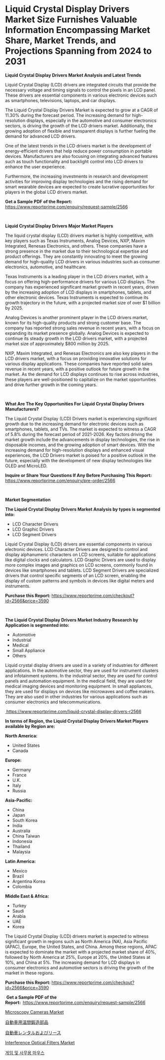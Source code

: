 <p><h1>Liquid Crystal Display Drivers Market Size Furnishes Valuable Information Encompassing Market Share, Market Trends, and Projections Spanning from 2024 to 2031</h1></p><p><strong>Liquid Crystal Display Drivers Market Analysis and Latest Trends</strong></p>
<p><p>Liquid Crystal Display (LCD) drivers are integrated circuits that provide the necessary voltage and timing signals to control the pixels in an LCD panel. These drivers are essential components in various electronic devices such as smartphones, televisions, laptops, and car displays.</p><p>The Liquid Crystal Display Drivers Market is expected to grow at a CAGR of 11.30% during the forecast period. The increasing demand for high-resolution displays, especially in the automotive and consumer electronics sectors, is driving the growth of the LCD drivers market. Additionally, the growing adoption of flexible and transparent displays is further fueling the demand for advanced LCD drivers.</p><p>One of the latest trends in the LCD drivers market is the development of energy-efficient drivers that help reduce power consumption in portable devices. Manufacturers are also focusing on integrating advanced features such as touch functionality and backlight control into LCD drivers to enhance the user experience.</p><p>Furthermore, the increasing investments in research and development activities for improving display technologies and the rising demand for smart wearable devices are expected to create lucrative opportunities for players in the global LCD drivers market.</p></p>
<p><strong>Get a Sample PDF of the Report:&nbsp;</strong> <a href="https://www.reportprime.com/enquiry/request-sample/2566">https://www.reportprime.com/enquiry/request-sample/2566</a></p>
<p>&nbsp;</p>
<p><strong>Liquid Crystal Display Drivers Major Market Players</strong></p>
<p><p>The liquid crystal display (LCD) drivers market is highly competitive, with key players such as Texas Instruments, Analog Devices, NXP, Maxim Integrated, Renesas Electronics, and others. These companies have a strong presence in the market due to their technological expertise and product offerings. They are constantly innovating to meet the growing demand for high-quality LCD drivers in various industries such as consumer electronics, automotive, and healthcare.</p><p>Texas Instruments is a leading player in the LCD drivers market, with a focus on offering high-performance drivers for various LCD displays. The company has experienced significant market growth in recent years, driven by the increasing adoption of LCD displays in smartphones, tablets, and other electronic devices. Texas Instruments is expected to continue its growth trajectory in the future, with a projected market size of over $1 billion by 2025.</p><p>Analog Devices is another prominent player in the LCD drivers market, known for its high-quality products and strong customer base. The company has reported strong sales revenue in recent years, with a focus on expanding its market presence globally. Analog Devices is expected to continue its steady growth in the LCD drivers market, with a projected market size of approximately $800 million by 2025.</p><p>NXP, Maxim Integrated, and Renesas Electronics are also key players in the LCD drivers market, with a focus on providing innovative solutions for various display applications. These companies have reported solid sales revenue in recent years, with a positive outlook for future growth in the market. As the demand for LCD displays continues to rise across industries, these players are well-positioned to capitalize on the market opportunities and drive further growth in the coming years.</p></p>
<p>&nbsp;</p>
<p><strong>What Are The Key Opportunities For Liquid Crystal Display Drivers Manufacturers?</strong></p>
<p><p>The Liquid Crystal Display (LCD) Drivers market is experiencing significant growth due to the increasing demand for electronic devices such as smartphones, tablets, and TVs. The market is expected to witness a CAGR of 5.8% during the forecast period of 2021-2026. Key factors driving the market growth include the advancements in display technologies, the rise in disposable incomes, and the growing adoption of smart devices. With the increasing demand for high-resolution displays and enhanced visual experiences, the LCD Drivers market is poised for a positive outlook in the future, especially with the development of new display technologies like OLED and MicroLED.</p></p>
<p><strong>Inquire or Share Your Questions If Any Before Purchasing This Report:</strong> <a href="https://www.reportprime.com/enquiry/pre-order/2566">https://www.reportprime.com/enquiry/pre-order/2566</a></p>
<p>&nbsp;</p>
<p><strong>Market Segmentation</strong></p>
<p><strong>The Liquid Crystal Display Drivers Market Analysis by types is segmented into:</strong></p>
<p><ul><li>LCD Character Drivers</li><li>LCD Graphic Drivers</li><li>LCD Segment Drivers</li></ul></p>
<p><p>Liquid Crystal Display (LCD) drivers are essential components in various electronic devices. LCD Character Drivers are designed to control and display alphanumeric characters on LCD screens, suitable for applications like digital clocks and calculators. LCD Graphic Drivers are used to display more complex images and graphics on LCD screens, commonly found in devices like smartphones and tablets. LCD Segment Drivers are specialized drivers that control specific segments of an LCD screen, enabling the display of custom patterns and symbols in devices like digital meters and instruments.</p></p>
<p><strong>Purchase this Report:&nbsp;</strong><a href="https://www.reportprime.com/checkout?id=2566&price=3590">https://www.reportprime.com/checkout?id=2566&price=3590</a></p>
<p>&nbsp;</p>
<p><strong>The Liquid Crystal Display Drivers Market Industry Research by Application is segmented into:</strong></p>
<p><ul><li>Automotive</li><li>Industrial</li><li>Medical</li><li>Small Appliance</li><li>Others</li></ul></p>
<p><p>Liquid crystal display drivers are used in a variety of industries for different applications. In the automotive sector, they are used for instrument clusters and infotainment systems. In the industrial sector, they are used for control panels and automation equipment. In the medical field, they are used for medical imaging devices and monitoring equipment. In small appliances, they are used for displays on devices like microwaves and coffee makers. They are also used in other industries for various applications such as consumer electronics and telecommunications.</p></p>
<p><a href="https://www.reportprime.com/liquid-crystal-display-drivers-r2566">&nbsp;https://www.reportprime.com/liquid-crystal-display-drivers-r2566</a></p>
<p><strong>In terms of Region, the Liquid Crystal Display Drivers Market Players available by Region are:</strong></p>
<p>
    <p> <strong> North America: </strong>
        <ul>
            <li>United States</li>
            <li>Canada</li>
        </ul>
        </p> 
    <p> <strong> Europe: </strong>
        <ul>
            <li>Germany</li>
            <li>France</li>
            <li>U.K.</li>
            <li>Italy</li>
            <li>Russia</li>
        </ul>
        </p> 
    <p> <strong> Asia-Pacific: </strong>
        <ul>
            <li>China</li>
            <li>Japan</li>
            <li>South Korea</li>
            <li>India</li>
            <li>Australia</li>
            <li>China Taiwan</li>
            <li>Indonesia</li>
            <li>Thailand</li>
            <li>Malaysia</li>
        </ul>
        </p> 
    <p> <strong> Latin America: </strong>
        <ul>
            <li>Mexico</li>
            <li>Brazil</li>
            <li>Argentina Korea</li>
            <li>Colombia</li>
        </ul>
        </p> 
    <p> <strong> Middle East & Africa: </strong>
        <ul>
            <li>Turkey</li>
            <li>Saudi</li>
            <li>Arabia</li>
            <li>UAE</li>
            <li>Korea</li>
        </ul>
    </p>
    </p>
<p><p>The Liquid Crystal Display (LCD) drivers market is expected to witness significant growth in regions such as North America (NA), Asia Pacific (APAC), Europe, the United States, and China. Among these regions, APAC is expected to dominate the market with a projected market share of 40%, followed by North America at 25%, Europe at 20%, the United States at 10%, and China at 5%. The increasing demand for LCD displays in consumer electronics and automotive sectors is driving the growth of the market in these regions.</p></p>
<p><strong>Purchase this Report: </strong><a href="https://www.reportprime.com/checkout?id=2566&price=3590">https://www.reportprime.com/checkout?id=2566&price=3590</a></p>
<p>&nbsp;<strong>Get a Sample PDF of the Report:&nbsp;&nbsp;</strong><a href="https://www.reportprime.com/enquiry/request-sample/2566">https://www.reportprime.com/enquiry/request-sample/2566</a></p>
<p><strong></strong></p>
<p><p><a href="https://github.com/derrinmiltonellis35gcl/Market-Research-Report-List-4/blob/main/microscopy-cameras-market.md">Microscopy Cameras Market</a></p><p><a href="https://github.com/Alenaieme/Market-Research-Report-List-3/blob/main/506809282859.md">自動車用温間鍛造部品</a></p><p><a href="https://github.com/AhmadMann1950/Market-Research-Report-List-2/blob/main/475528682860.md">自動車レンタルおよびリース</a></p><p><a href="https://github.com/Sherrillcrooksxa8i18ucf2m/Market-Research-Report-List-3/blob/main/interference-optical-filters-market.md">Interference Optical Filters Market</a></p><p><a href="https://github.com/tasfiyaj85/Market-Research-Report-List-2/blob/main/2012223103016.md">게임 및 사무용 마우스</a></p></p>